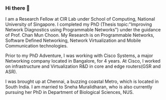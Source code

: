 ### Hi there 👋

<!--
**praveingk/praveingk** is a ✨ _special_ ✨ repository because its `README.md` (this file) appears on your GitHub profile.

Here are some ideas to get you started:

- 🔭 I’m currently working on ...
- 🌱 I’m currently learning ...
- 👯 I’m looking to collaborate on ...
- 🤔 I’m looking for help with ...
- 💬 Ask me about ...
- 📫 How to reach me: ...
- 😄 Pronouns: ...
- ⚡ Fun fact: ...
-->

I am a Research Fellow at CIR Lab under School of Computing, National University of Singapore. I completed my PhD (Thesis topic:"Improving Network Diagnostics using Programmable Networks")  under the guidance of Prof. Chan Mun Choon. My Research is on Programmable Networks, Software Defined Networking, Network Virtualization and Mobile Communication technologies. 

Prior to my PhD Adventure, I was working with Cisco Systems, a major Networking company located in Bangalore, for 4 years. At Cisco, I worked on infrastructure and Virtualization R&D in core and edge routers(GSR and ASR). 

I was brought up at Chennai, a buzzing coastal Metro, which is located in South India. I am married to Sneha Muralidharan, who is also currently pursuing her PhD in Department of Biological Sciences, NUS.

